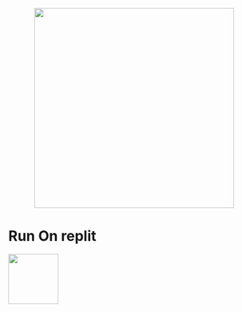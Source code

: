 <p align="center"><a href="https://t.me/MaX_Bots"><img src="https://telegra.ph/file/a53d26e77b9648ede9839.png" width="400"></a></p>
<p align="center">

# Run On replit
<a href="https://t.me/MaX_Bots"><img src="https://telegra.ph/file/9c14baf03fd7ee23c3102.png" width="100"></a>
